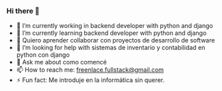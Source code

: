 ### Hi there 👋

<!--
**lksengineer/lksengineer** is a ✨ _special_ ✨ repository because its `README.md` (this file) appears on your GitHub profile.

Here are some ideas to get you started:

- 🔭 I’m currently working on ...
- 🌱 I’m currently learning ...
- 👯 I’m looking to collaborate on ...
- 🤔 I’m looking for help with ...
- 💬 Ask me about ...
- 📫 How to reach me: ...
- 😄 Pronouns: ...
- ⚡ Fun fact: ...
-->


- 🔭 I’m currently working in backend developer with python and django
- 🌱 I’m currently learning backend developer with python and django
- 👯  Quiero aprender collaborar con proyectos de desarrollo de software
- 🤔 I’m looking for help with  sistemas de inventario y contabilidad en python con django
- 💬 Ask me about como comencé 
- 📫 How to reach me:  freenlace.fullstack@gmail.com
- ⚡ Fun fact: Me introduje en la informática sin querer.
